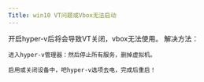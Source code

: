 ```yaml
---
Title: win10 VT问题或Vbox无法启动
---
```

开启hyper-v后将会导致VT关闭，vbox无法使用。
解决方法：

	进入hyper-v管理器：然后停止所有服务，删掉虚拟机。
 
    启用或关闭设备中，吧hyper-v选项去电，完成后重启！